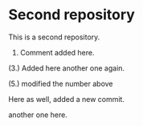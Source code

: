 # Second repository

This is a second repository.

1. Comment added here.

 (3.) Added here another one again.


(5.) modified the number above


Here as well, added a new commit.

another one here.
